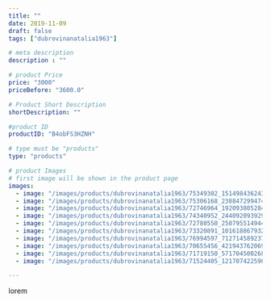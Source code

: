 ```yaml
---
title: ""
date: 2019-11-09
draft: false
tags: ["dubrovinanatalia1963"]

# meta description
description : ""

# product Price
price: "3000"
priceBefore: "3600.0"

# Product Short Description
shortDescription: ""

#product ID
productID: "B4obFS3HZNH"

# type must be "products"
type: "products"

# product Images
# first image will be shown in the product page
images:
  - image: "/images/products/dubrovinanatalia1963/75349302_151498436243803_8338990843785793374_n.jpg"
  - image: "/images/products/dubrovinanatalia1963/75306168_2388472994745489_7753775331974175617_n.jpg"
  - image: "/images/products/dubrovinanatalia1963/72746964_192093805284467_464290944208587893_n.jpg"
  - image: "/images/products/dubrovinanatalia1963/74340952_2440920939296389_1191213816600216651_n.jpg"
  - image: "/images/products/dubrovinanatalia1963/72780550_2507955149447984_7989247432245077593_n.jpg"
  - image: "/images/products/dubrovinanatalia1963/73320891_101618867932609_8617243459769205493_n.jpg"
  - image: "/images/products/dubrovinanatalia1963/76994597_712714589237755_380569965957374637_n.jpg"
  - image: "/images/products/dubrovinanatalia1963/70655456_421943762069056_1441798985693233524_n.jpg"
  - image: "/images/products/dubrovinanatalia1963/71719150_571704500268259_4214962362288573039_n.jpg"
  - image: "/images/products/dubrovinanatalia1963/71524405_121707422590359_8198780145277891340_n.jpg"

---
```

lorem
